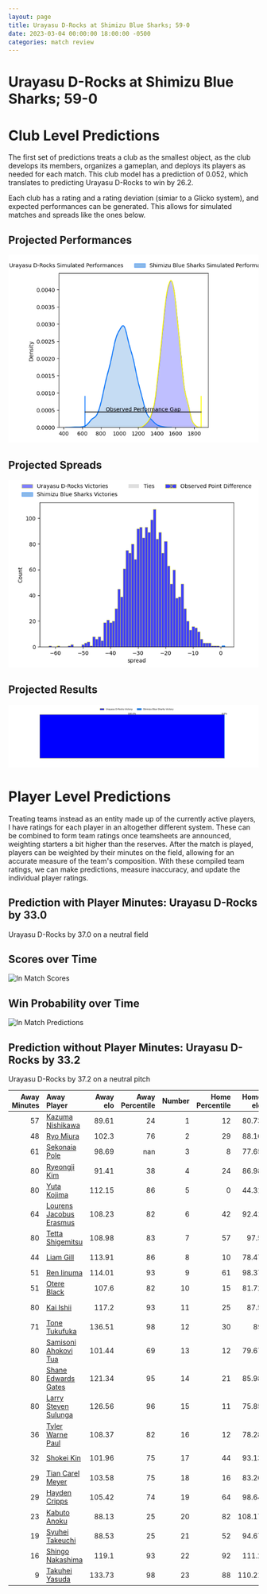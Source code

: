 ```yaml
---  
layout: page  
title: Urayasu D-Rocks at Shimizu Blue Sharks; 59-0  
date: 2023-03-04 00:00:00 18:00:00 -0500  
categories: match review  
---
```

# Urayasu D-Rocks at Shimizu Blue Sharks; 59-0

# Club Level Predictions


The first set of predictions treats a club as the smallest object, as the club develops its members, organizes a gameplan, and deploys its players as needed for each match. This club model has a prediction of 0.052, which translates to predicting Urayasu D-Rocks to win by 26.2.

Each club has a rating and a rating deviation (simiar to a Glicko system), and expected performances can be generated. This allows for simulated matches and spreads like the ones below.
## Projected Performances


![Projected Performances](plots/performances_2023-03-04-ShimizuBlueSharks-UrayasuD-Rocks.png)
## Projected Spreads


![Projected Spreads](plots/spreads_2023-03-04-ShimizuBlueSharks-UrayasuD-Rocks.png)
## Projected Results


![Projected Results](plots/resultbar_2023-03-04-ShimizuBlueSharks-UrayasuD-Rocks.png)
# Player Level Predictions


Treating teams instead as an entity made up of the currently active players, I have ratings for each player in an altogether different system. These can be combined to form team ratings once teamsheets are announced, weighting starters a bit higher than the reserves. After the match is played, players can be weighted by their minutes on the field, allowing for an accurate measure of the team's composition. With these compiled team ratings, we can make predictions, measure inaccuracy, and update the individual player ratings.
## Prediction with Player Minutes: Urayasu D-Rocks by 33.0


Urayasu D-Rocks by 37.0 on a neutral field
## Scores over Time


![In Match Scores](plots/recap_scores_2023-03-04-ShimizuBlueSharks-UrayasuD-Rocks.png)
## Win Probability over Time


![In Match Predictions](plots/recap_prob_2023-03-04-ShimizuBlueSharks-UrayasuD-Rocks.png)
## Prediction without Player Minutes: Urayasu D-Rocks by 33.2


Urayasu D-Rocks by 37.2 on a neutral pitch



|   Away Minutes | Away Player                                                                  |   Away elo |   Away Percentile |   Number |   Home Percentile |   Home elo | Home Player                                                                 |   Home Minutes |
|---------------:|:-----------------------------------------------------------------------------|-----------:|------------------:|---------:|------------------:|-----------:|:----------------------------------------------------------------------------|---------------:|
|             57 | [Kazuma Nishikawa](..//playerfiles//KazumaNishikawa_cleaned.md)              |      89.61 |                24 |        1 |                12 |      80.73 | [Daiki Shimura](..//playerfiles//DaikiShimura_cleaned.md)                   |             65 |
|             48 | [Ryo Miura](..//playerfiles//RyoMiura_cleaned.md)                            |     102.3  |                76 |        2 |                29 |      88.16 | [Kaito Tamori](..//playerfiles//KaitoTamori_cleaned.md)                     |             60 |
|             61 | [Sekonaia Pole](..//playerfiles//SekonaiaPole_cleaned.md)                    |      98.69 |               nan |        3 |                 8 |      77.65 | [Ryota Saitou](..//playerfiles//RyotaSaitou_cleaned.md)                     |             65 |
|             80 | [Ryeongji Kim](..//playerfiles//RyeongjiKim_cleaned.md)                      |      91.41 |                38 |        4 |                24 |      86.98 | [Thomas Nowlan](..//playerfiles//ThomasNowlan_cleaned.md)                   |             61 |
|             80 | [Yuta Kojima](..//playerfiles//YutaKojima_cleaned.md)                        |     112.15 |                86 |        5 |                 0 |      44.31 | [Yutaro Shirako](..//playerfiles//YutaroShirako_cleaned.md)                 |             57 |
|             64 | [Lourens Jacobus Erasmus](..//playerfiles//LourensJacobusErasmus_cleaned.md) |     108.23 |                82 |        6 |                42 |      92.41 | [Tetsunori Osaki](..//playerfiles//TetsunoriOsaki_cleaned.md)               |             80 |
|             80 | [Tetta Shigemitsu](..//playerfiles//TettaShigemitsu_cleaned.md)              |     108.98 |                83 |        7 |                57 |      97.5  | [Ginjiro Hase](..//playerfiles//GinjiroHase_cleaned.md)                     |             80 |
|             44 | [Liam Gill](..//playerfiles//LiamGill_cleaned.md)                            |     113.91 |                86 |        8 |                10 |      78.47 | [Murphy Taramai](..//playerfiles//MurphyTaramai_cleaned.md)                 |             80 |
|             51 | [Ren Iinuma](..//playerfiles//RenIinuma_cleaned.md)                          |     114.01 |                93 |        9 |                61 |      98.37 | [Reijiro Usui](..//playerfiles//ReijiroUsui_cleaned.md)                     |             44 |
|             51 | [Otere Black](..//playerfiles//OtereBlack_cleaned.md)                        |     107.6  |                82 |       10 |                15 |      81.72 | [Orbyn Leger](..//playerfiles//OrbynLeger_cleaned.md)                       |             80 |
|             80 | [Kai Ishii](..//playerfiles//KaiIshii_cleaned.md)                            |     117.2  |                93 |       11 |                25 |      87.5  | [Shuhei Sasaki](..//playerfiles//ShuheiSasaki_cleaned.md)                   |             80 |
|             71 | [Tone Tukufuka](..//playerfiles//ToneTukufuka_cleaned.md)                    |     136.51 |                98 |       12 |                30 |      89    | [Siale Piutau](..//playerfiles//SialePiutau_cleaned.md)                     |             44 |
|             80 | [Samisoni Ahokovi Tua](..//playerfiles//SamisoniAhokoviTua_cleaned.md)       |     101.44 |                69 |       13 |                12 |      79.67 | [Michael Va'a Toloke](..//playerfiles//MichaelVa'aToloke_cleaned.md)        |             61 |
|             80 | [Shane Edwards Gates](..//playerfiles//ShaneEdwardsGates_cleaned.md)         |     121.34 |                95 |       14 |                21 |      85.98 | [Ryota Noda](..//playerfiles//RyotaNoda_cleaned.md)                         |             80 |
|             80 | [Larry Steven Sulunga](..//playerfiles//LarryStevenSulunga_cleaned.md)       |     126.56 |                96 |       15 |                11 |      75.85 | [Coenraad George van Wyk](..//playerfiles//CoenraadGeorgevanWyk_cleaned.md) |             80 |
|             36 | [Tyler Warne Paul](..//playerfiles//TylerWarnePaul_cleaned.md)               |     108.37 |                82 |       16 |                12 |      78.28 | [Kayne Hammington](..//playerfiles//KayneHammington_cleaned.md)             |             36 |
|             32 | [Shokei Kin](..//playerfiles//ShokeiKin_cleaned.md)                          |     101.96 |                75 |       17 |                44 |      93.13 | [Soichiro Kuwata](..//playerfiles//SoichiroKuwata_cleaned.md)               |             36 |
|             29 | [Tian Carel Meyer](..//playerfiles//TianCarelMeyer_cleaned.md)               |     103.58 |                75 |       18 |                16 |      83.26 | [Ryo Sato](..//playerfiles//RyoSato_cleaned.md)                             |             23 |
|             29 | [Hayden Cripps](..//playerfiles//HaydenCripps_cleaned.md)                    |     105.42 |                74 |       19 |                64 |      98.64 | [Naomichi Tatekawa](..//playerfiles//NaomichiTatekawa_cleaned.md)           |             20 |
|             23 | [Kabuto Anoku](..//playerfiles//KabutoAnoku_cleaned.md)                      |      88.13 |                25 |       20 |                82 |     108.17 | [Minato Goto](..//playerfiles//MinatoGoto_cleaned.md)                       |             19 |
|             19 | [Syuhei Takeuchi](..//playerfiles//SyuheiTakeuchi_cleaned.md)                |      88.53 |                25 |       21 |                52 |      94.67 | [John Ben Kotze](..//playerfiles//JohnBenKotze_cleaned.md)                  |             19 |
|             16 | [Shingo Nakashima](..//playerfiles//ShingoNakashima_cleaned.md)              |     119.1  |                93 |       22 |                92 |     111.2  | [Kazuki Kanazawa](..//playerfiles//KazukiKanazawa_cleaned.md)               |             15 |
|              9 | [Takuhei Yasuda](..//playerfiles//TakuheiYasuda_cleaned.md)                  |     133.73 |                98 |       23 |                88 |     110.21 | [Fumiyake Mato](..//playerfiles//FumiyakeMato_cleaned.md)                   |             15 |

